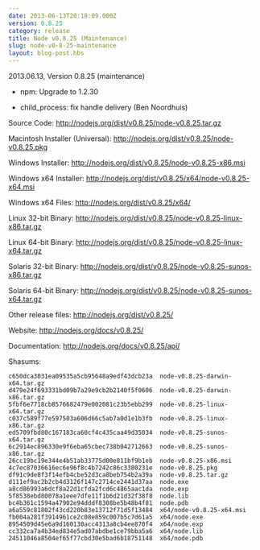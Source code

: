 ```yaml
---
date: 2013-06-13T20:18:09.000Z
version: 0.8.25
category: release
title: Node v0.8.25 (Maintenance)
slug: node-v0-8-25-maintenance
layout: blog-post.hbs
---
```


2013.06.13, Version 0.8.25 (maintenance)

* npm: Upgrade to 1.2.30

* child_process: fix handle delivery (Ben Noordhuis)


Source Code: http://nodejs.org/dist/v0.8.25/node-v0.8.25.tar.gz

Macintosh Installer (Universal): http://nodejs.org/dist/v0.8.25/node-v0.8.25.pkg

Windows Installer: http://nodejs.org/dist/v0.8.25/node-v0.8.25-x86.msi

Windows x64 Installer: http://nodejs.org/dist/v0.8.25/x64/node-v0.8.25-x64.msi

Windows x64 Files: http://nodejs.org/dist/v0.8.25/x64/

Linux 32-bit Binary: http://nodejs.org/dist/v0.8.25/node-v0.8.25-linux-x86.tar.gz

Linux 64-bit Binary: http://nodejs.org/dist/v0.8.25/node-v0.8.25-linux-x64.tar.gz

Solaris 32-bit Binary: http://nodejs.org/dist/v0.8.25/node-v0.8.25-sunos-x86.tar.gz

Solaris 64-bit Binary: http://nodejs.org/dist/v0.8.25/node-v0.8.25-sunos-x64.tar.gz

Other release files: http://nodejs.org/dist/v0.8.25/

Website: http://nodejs.org/docs/v0.8.25/

Documentation: http://nodejs.org/docs/v0.8.25/api/

Shasums:

```
c650dca3031ea09535a5cb95648a9edf43dcb23a  node-v0.8.25-darwin-x64.tar.gz
d479e24f693331bd09b7a29e9cb2b2140f5f0606  node-v0.8.25-darwin-x86.tar.gz
5fbf6e7718cb8576682479e002081c23b5ebb299  node-v0.8.25-linux-x64.tar.gz
c037c589f77e597503a606d66c5ab7a0d1e1b3fb  node-v0.8.25-linux-x86.tar.gz
ed5709fbd80c167183ca60cf4c435caa49d35034  node-v0.8.25-sunos-x64.tar.gz
6c2914ec896330e9f6eba65cbec738b042712663  node-v0.8.25-sunos-x86.tar.gz
26cc19bc19e344e4b51ab33775d00e811bf9b1eb  node-v0.8.25-x86.msi
4c7ec87036616ec6e96f8c4b7242c86c3380231e  node-v0.8.25.pkg
df91c9de8f3f14efb4cbe52d3ca8beb754b2a39a  node-v0.8.25.tar.gz
d111ef9ac2b2cb4d3126f147c2714ce2441d37aa  node.exe
a8cd86993a6dcf8a22d1cfda2fcd6c4865aac1da  node.exp
5f8538ebd80078a1eee7dfe11f1b6d21d32f38f8  node.lib
bc4b361c1594a47902e94dddf8308be5b48b4f81  node.pdb
a6a559c81802f43cd220b83e13712f71d5f13484  x64/node-v0.8.25-x64.msi
fb004a281f3914961ce2c08e859c007b5c7d61a5  x64/node.exe
8954509d45e6a9d160130acc4313a8cb4ee870f4  x64/node.exp
cc332ca7a4b34ed834e5ad07abdbe1ce79bba5a6  x64/node.lib
24511046a8504ef65f77cbd30e5bad6b18751148  x64/node.pdb
```

